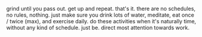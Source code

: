 grind until you pass out.
get up and repeat.
that's it. there are no schedules, no rules, nothing.
just make sure you drink lots of water, meditate, eat once / twice (max), and exercise daily. do these activities when it's naturally time, without any kind of schedule. just be. direct most attention towards work.